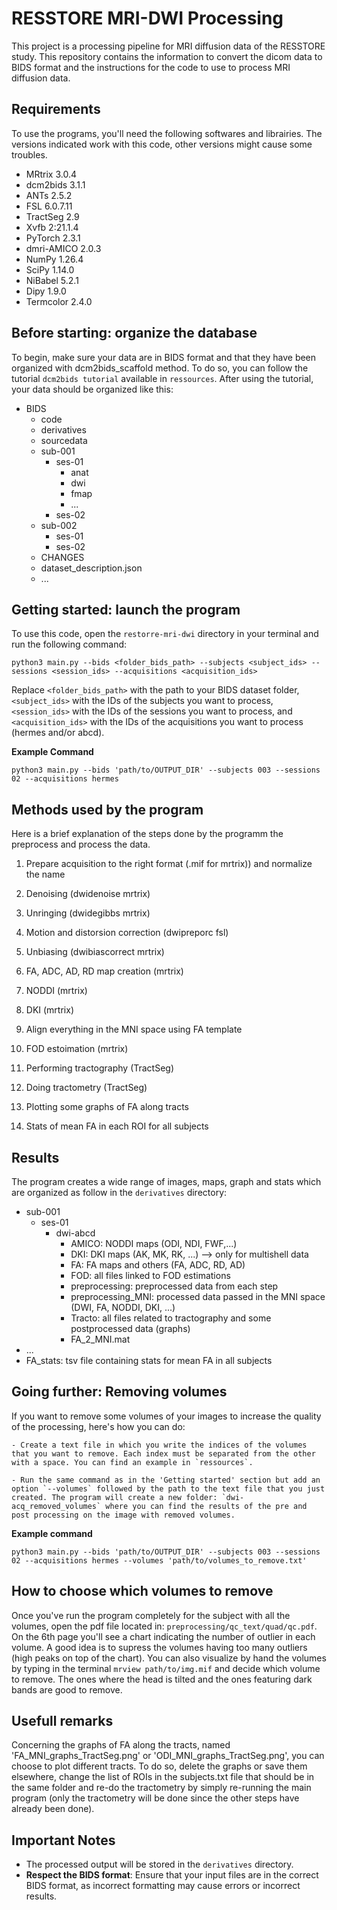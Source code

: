 # RESSTORE MRI-DWI Processing

This project is a processing pipeline for MRI diffusion data of the RESSTORE study. This repository contains the information to convert the dicom data to BIDS format and the instructions for the code to use to process MRI diffusion data.


## Requirements

To use the programs, you'll need the following softwares and librairies. The versions indicated work with this code, other versions might cause some troubles. 
- MRtrix 3.0.4
- dcm2bids 3.1.1
- ANTs 2.5.2
- FSL 6.0.7.11
- TractSeg 2.9
- Xvfb 2:21.1.4
- PyTorch 2.3.1
- dmri-AMICO 2.0.3
- NumPy 1.26.4
- SciPy 1.14.0
- NiBabel 5.2.1
- Dipy 1.9.0
- Termcolor 2.4.0


## Before starting: organize the database

To begin, make sure your data are in BIDS format and that they have been organized with dcm2bids_scaffold method. To do so, you can follow the tutorial `dcm2bids tutorial` available in `ressources`. After using the tutorial, your data should be organized like this:

- BIDS
  - code
  - derivatives
  - sourcedata
  - sub-001
    - ses-01
        - anat
        - dwi
        - fmap
        - ...
    - ses-02
  - sub-002
    - ses-01
    - ses-02
  - CHANGES
  - dataset_description.json
  -  ...



## Getting started: launch the program 

To use this code, open the `restorre-mri-dwi` directory in your terminal and run the following command:
```
python3 main.py --bids <folder_bids_path> --subjects <subject_ids> --sessions <session_ids> --acquisitions <acquisition_ids>
```
Replace `<folder_bids_path>` with the path to your BIDS dataset folder, `<subject_ids>` with the IDs of the subjects you want to process, `<session_ids>` with the IDs of the sessions you want to process, and `<acquisition_ids>` with the IDs of the acquisitions you want to process (hermes and/or abcd).

**Example Command**
```
python3 main.py --bids 'path/to/OUTPUT_DIR' --subjects 003 --sessions 02 --acquisitions hermes
```



## Methods used by the program

Here is a brief explanation of the steps done by the programm the preprocess and process the data.

1) Prepare acquisition to the right format (.mif for mrtrix)) and normalize the name 

2) Denoising (dwidenoise mrtrix)
3) Unringing (dwidegibbs mrtrix)
4) Motion and distorsion correction (dwipreporc fsl)
4) Unbiasing (dwibiascorrect mrtrix)

5) FA, ADC, AD, RD map creation (mrtrix)
6) NODDI (mrtrix)
7) DKI (mrtrix)

8) Align everything in the MNI space using FA template

9) FOD estoimation (mrtrix)
10) Performing tractography (TractSeg)
11) Doing tractometry (TractSeg) 
12) Plotting some graphs of FA along tracts 
13) Stats of mean FA in each ROI for all subjects


## Results

The program creates a wide range of images, maps, graph and stats which are organized as follow in the `derivatives` directory:

- sub-001
  - ses-01
    - dwi-abcd
        - AMICO: NODDI maps (ODI, NDI, FWF,...)
        - DKI: DKI maps (AK, MK, RK, ...) --> only for multishell data
        - FA: FA maps and others (FA, ADC, RD, AD)
        - FOD: all files linked to FOD estimations
        - preprocessing: preprocessed data from each step 
        - preprocessing_MNI: processed data passed in the MNI space (DWI, FA, NODDI, DKI, ...)
        - Tracto: all files related to tractography and some postprocessed data (graphs)
        - FA_2_MNI.mat
 - ...
 - FA_stats: tsv file containing stats for mean FA in all subjects



## Going further: Removing volumes

If you want to remove some volumes of your images to increase the quality of the processing, here's how you can do:  
  
	- Create a text file in which you write the indices of the volumes that you want to remove. Each index must be separated from the other with a space. You can find an example in `ressources`.   
	  
	- Run the same command as in the 'Getting started' section but add an option `--volumes` followed by the path to the text file that you just created. The program will create a new folder: `dwi-acq_removed_volumes` where you can find the results of the pre and post processing on the image with removed volumes.  
	
**Example command**	
```
python3 main.py --bids 'path/to/OUTPUT_DIR' --subjects 003 --sessions 02 --acquisitions hermes --volumes 'path/to/volumes_to_remove.txt'
```



## How to choose which volumes to remove

Once you've run the program completely for the subject with all the volumes, open the pdf file located in: `preprocessing/qc_text/quad/qc.pdf`. On the 6th page you'll see a chart indicating the number of outlier in each volume. A good idea is to supress the volumes having too many outliers (high peaks on top of the chart).
You can also visualize by hand the volumes by typing in the terminal `mrview path/to/img.mif` and decide which volume to remove. The ones where the head is tilted and the ones featuring dark bands are good to remove.  





## Usefull remarks

Concerning the graphs of FA along the tracts, named 'FA_MNI_graphs_TractSeg.png' or 'ODI_MNI_graphs_TractSeg.png', you can choose to plot different tracts. To do so, delete the graphs or save them elsewhere, change the list of ROIs in the subjects.txt file that should be in the same folder and re-do the tractometry by simply re-running the main program (only the tractometry will be done since the other steps have already been done).  



## Important Notes

* The processed output will be stored in the `derivatives` directory.
* **Respect the BIDS format**: Ensure that your input files are in the correct BIDS format, as incorrect formatting may cause errors or incorrect results.

